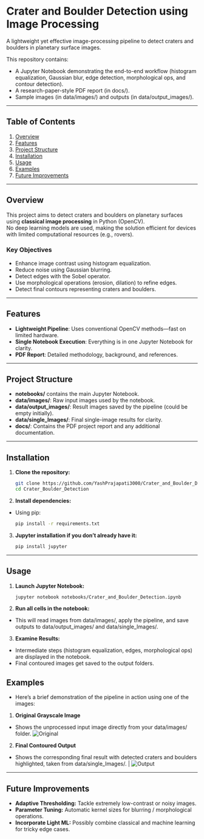 # Crater and Boulder Detection using Image Processing

A lightweight yet effective image-processing pipeline to detect craters and boulders in planetary surface images.  

This repository contains:
- A Jupyter Notebook demonstrating the end-to-end workflow (histogram equalization, Gaussian blur, edge detection, morphological ops, and contour detection).
- A research-paper-style PDF report (in docs/).
- Sample images (in data/images/) and outputs (in data/output_images/).

---

## Table of Contents
1. [Overview](#overview)
2. [Features](#features)
3. [Project Structure](#project-structure)
4. [Installation](#installation)
5. [Usage](#usage)
6. [Examples](#examples)
7. [Future Improvements](#future-improvements)

---

## Overview
This project aims to detect craters and boulders on planetary surfaces using **classical image processing** in Python (OpenCV).  
No deep learning models are used, making the solution efficient for devices with limited computational resources (e.g., rovers).

### Key Objectives
- Enhance image contrast using histogram equalization.
- Reduce noise using Gaussian blurring.
- Detect edges with the Sobel operator.
- Use morphological operations (erosion, dilation) to refine edges.
- Detect final contours representing craters and boulders.

---

## Features
- **Lightweight Pipeline**: Uses conventional OpenCV methods—fast on limited hardware.
- **Single Notebook Execution**: Everything is in one Jupyter Notebook for clarity.
- **PDF Report**: Detailed methodology, background, and references.

---

## Project Structure
- **notebooks/** contains the main Jupyter Notebook.
- **data/images/**: Raw input images used by the notebook.
- **data/output_images/**: Result images saved by the pipeline (could be empty initially).
- **data/single_Images/**: Final single-image results for clarity.
- **docs/**: Contains the PDF project report and any additional documentation.

---

## Installation
1. **Clone the repository:**
   ```bash
   git clone https://github.com/YashPrajapati3000/Crater_and_Boulder_Detection_Image_Processing.git
   cd Crater_Boulder_Detection

2. **Install dependencies:**
- Using pip:
  ```bash
  pip install -r requirements.txt

3. **Jupyter installation if you don’t already have it:**
   ```bash
   pip install jupyter

---

## Usage
1. **Launch Jupyter Notebook:**
   ```bash
   jupyter notebook notebooks/Crater_and_Boulder_Detection.ipynb
   
2. **Run all cells in the notebook:**
- This will read images from data/images/, apply the pipeline, and save outputs to data/output_images/ and data/single_Images/.

3. **Examine Results:**
- Intermediate steps (histogram equalization, edges, morphological ops) are displayed in the notebook.
- Final contoured images get saved to the output folders.

## **Examples**
- Here’s a brief demonstration of the pipeline in action using one of the images:
 

1. **Original Grayscale Image**
- Shows the unprocessed input image directly from your data/images/ folder.
  ![Original](data/images/Image_1.jpg)  

2. **Final Contoured Output**
- Shows the corresponding final result with detected craters and boulders highlighted, taken from data/single_Images/.           |
  ![Output](data/single_image/Final_Contoured_Image_Green_Highlights.png)
---

## **Future Improvements**
- **Adaptive Thresholding:** Tackle extremely low-contrast or noisy images.
- **Parameter Tuning:** Automatic kernel sizes for blurring / morphological operations.
- **Incorporate Light ML:** Possibly combine classical and machine learning for tricky edge cases.
